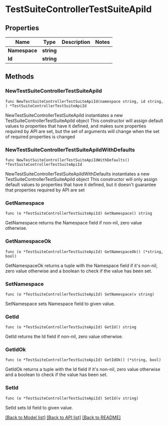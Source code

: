 # TestSuiteControllerTestSuiteApiId

## Properties

Name | Type | Description | Notes
------------ | ------------- | ------------- | -------------
**Namespace** | **string** |  | 
**Id** | **string** |  | 

## Methods

### NewTestSuiteControllerTestSuiteApiId

`func NewTestSuiteControllerTestSuiteApiId(namespace string, id string, ) *TestSuiteControllerTestSuiteApiId`

NewTestSuiteControllerTestSuiteApiId instantiates a new TestSuiteControllerTestSuiteApiId object
This constructor will assign default values to properties that have it defined,
and makes sure properties required by API are set, but the set of arguments
will change when the set of required properties is changed

### NewTestSuiteControllerTestSuiteApiIdWithDefaults

`func NewTestSuiteControllerTestSuiteApiIdWithDefaults() *TestSuiteControllerTestSuiteApiId`

NewTestSuiteControllerTestSuiteApiIdWithDefaults instantiates a new TestSuiteControllerTestSuiteApiId object
This constructor will only assign default values to properties that have it defined,
but it doesn't guarantee that properties required by API are set

### GetNamespace

`func (o *TestSuiteControllerTestSuiteApiId) GetNamespace() string`

GetNamespace returns the Namespace field if non-nil, zero value otherwise.

### GetNamespaceOk

`func (o *TestSuiteControllerTestSuiteApiId) GetNamespaceOk() (*string, bool)`

GetNamespaceOk returns a tuple with the Namespace field if it's non-nil, zero value otherwise
and a boolean to check if the value has been set.

### SetNamespace

`func (o *TestSuiteControllerTestSuiteApiId) SetNamespace(v string)`

SetNamespace sets Namespace field to given value.


### GetId

`func (o *TestSuiteControllerTestSuiteApiId) GetId() string`

GetId returns the Id field if non-nil, zero value otherwise.

### GetIdOk

`func (o *TestSuiteControllerTestSuiteApiId) GetIdOk() (*string, bool)`

GetIdOk returns a tuple with the Id field if it's non-nil, zero value otherwise
and a boolean to check if the value has been set.

### SetId

`func (o *TestSuiteControllerTestSuiteApiId) SetId(v string)`

SetId sets Id field to given value.



[[Back to Model list]](../README.md#documentation-for-models) [[Back to API list]](../README.md#documentation-for-api-endpoints) [[Back to README]](../README.md)


